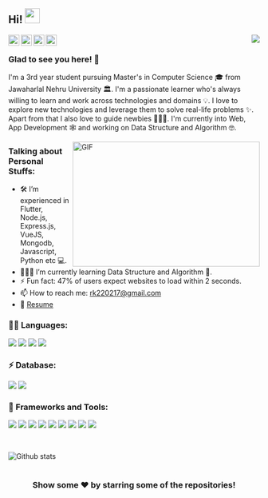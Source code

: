 ## Hi! <img src="https://raw.githubusercontent.com/iampavangandhi/iampavangandhi/master/gifs/Hi.gif" width="30px">

<a href="https://www.linkedin.com/in/rohan-kumar-a65a87175/">
  <img align="left" alt="Rohan's Linkdein" width="22px" src="https://cdn2.iconfinder.com/data/icons/social-media-2285/512/1_Linkedin_unofficial_colored_svg-512.png" />
</a>
<a href="https://github.com/rohan220217">
  <img align="left" alt="Rohan's Github" width="22px" src="https://github.githubassets.com/images/modules/logos_page/GitHub-Mark.png" />
</a>
<a href="https://t.me/rk220217">
  <img align="left" alt="Rohan's Telegram" width="22px" src="https://web.telegram.org/img/logo_share.png" />
</a>
<a href="https://www.facebook.com/monukumar.kool">
  <img align="left" alt="Rohan's Facebook" width="22px" src="https://facebookbrand.com/wp-content/uploads/2019/04/f_logo_RGB-Hex-Blue_512.png?w=512&h=512" />
</a>

<div align="right">

![](https://visitor-badge.glitch.me/badge?page_id=rohan220217.rohan220217)

</div>

### Glad to see you here! 🤩
 
I'm a 3rd year student pursuing Master's in Computer Science 🎓 from Jawaharlal Nehru University 🏛. I'm a passionate learner who's always willing to learn and work across technologies and domains 💡. I love to explore new technologies and leverage them to solve real-life problems ✨. Apart from that I also love to guide newbies 👨🏻‍💻. I'm currently into Web, App Development 🕸️ and working on Data Structure and Algorithm 🤓.

<img align="right" height="250" width="375" alt="GIF" src="https://miro.medium.com/proxy/1*mr7WXw8tgpMhqugKP2WhrA.gif" />

### Talking about Personal Stuffs:

- 🛠 I’m experienced in Flutter, Node.js, Express.js, VueJS, <br /> Mongodb, Javascript, Python etc 💻.
- 👨🏻‍💻 I’m currently learning Data Structure and Algorithm 🚀.
- ⚡ Fun fact: 47% of users expect websites to load within 2 seconds.
- 📫 How to reach me: rk220217@gmail.com
- 📝 [Resume](https://www.canva.com/design/DAD8BWTZ75k/j8Fv9fASNEyxmFYyRjtmjw/view?utm_content=DAD8BWTZ75k&utm_campaign=designshare&utm_medium=link&utm_source=publishsharelink)

### 👩‍💻 Languages:

<code><img src="https://img.shields.io/badge/C%2B%2B-00599C?style=for-the-badge&logo=c%2B%2B&logoColor=white" /></code>
<code><img src="https://img.shields.io/badge/JavaScript-323330?style=for-the-badge&logo=javascript&logoColor=F7DF1E" /></code>
<code><img src="https://img.shields.io/badge/Python-3776AB?style=for-the-badge&logo=python&logoColor=white" /></code>
<code><img src="https://img.shields.io/badge/Dart-0175C2?style=for-the-badge&logo=dart&logoColor=white" /></code>

### ⚡ Database:
<code><img src="https://img.shields.io/badge/MySQL-00000F?style=for-the-badge&logo=mysql&logoColor=white" /></code>
<code><img src="https://img.shields.io/badge/MongoDB-4EA94B?style=for-the-badge&logo=mongodb&logoColor=white" /></code>

### 🚀 Frameworks and Tools:

<code><img src="https://img.shields.io/badge/Flutter-02569B?style=for-the-badge&logo=flutter&logoColor=white" /></code>
<code><img src="https://img.shields.io/badge/Vue.js-35495E?style=for-the-badge&logo=vue-dot-js&logoColor=4FC08D" /></code>
<code><img src="https://img.shields.io/badge/Node.js-43853D?style=for-the-badge&logo=node-dot-js&logoColor=white" /></code>
<code><img src="https://img.shields.io/badge/Flask-000000?style=for-the-badge&logo=flask&logoColor=white" /></code>
<code><img src="https://img.shields.io/badge/nuxt.js-00C58E?style=for-the-badge&logo=nuxt-dot-js&logoColor=white" /></code>
<code><img src="https://img.shields.io/badge/Postman-FF6C37?style=for-the-badge&logo=Postman&logoColor=white" /></code>
<code><img src="https://img.shields.io/badge/Express.js-000000?style=for-the-badge&logo=express&logoColor=white" /></code>
<code><img src="https://img.shields.io/badge/npm-CB3837?style=for-the-badge&logo=npm&logoColor=white" /></code>
<code><img src="https://img.shields.io/badge/Git-F05032?style=for-the-badge&logo=git&logoColor=white" /></code>
<!-- 
<code><img height="20" src="https://raw.githubusercontent.com/github/explore/80688e429a7d4ef2fca1e82350fe8e3517d3494d/topics/flutter/flutter.png"></code>
<code><img height="20" src="https://raw.githubusercontent.com/github/explore/80688e429a7d4ef2fca1e82350fe8e3517d3494d/topics/python/python.png"></code>
<code><img height="20" src="https://raw.githubusercontent.com/github/explore/80688e429a7d4ef2fca1e82350fe8e3517d3494d/topics/javascript/javascript.png"></code>
<code><img height="20" src="https://raw.githubusercontent.com/github/explore/80688e429a7d4ef2fca1e82350fe8e3517d3494d/topics/vue/vue.png"></code>
<code><img height="20" src="https://raw.githubusercontent.com/github/explore/80688e429a7d4ef2fca1e82350fe8e3517d3494d/topics/nodejs/nodejs.png"></code>
<code><img height="20" src="https://raw.githubusercontent.com/github/explore/80688e429a7d4ef2fca1e82350fe8e3517d3494d/topics/npm/npm.png"></code>
<code><img height="20" src="https://raw.githubusercontent.com/github/explore/80688e429a7d4ef2fca1e82350fe8e3517d3494d/topics/sql/sql.png"></code>
<code><img height="20" src="https://raw.githubusercontent.com/github/explore/80688e429a7d4ef2fca1e82350fe8e3517d3494d/topics/mongodb/mongodb.png"></code>
<code><img height="20" src="https://raw.githubusercontent.com/github/explore/80688e429a7d4ef2fca1e82350fe8e3517d3494d/topics/git/git.png"></code>
<code><img height="20" src="https://raw.githubusercontent.com/github/explore/80688e429a7d4ef2fca1e82350fe8e3517d3494d/topics/terminal/terminal.png"></code> -->
<br/>


![Github stats](https://github-readme-stats.vercel.app/api?username=rohan220217&show_icons=true&hide_border=true)

#

<div align="center">

### Show some ❤️ by starring some of the repositories!

</div>
